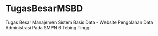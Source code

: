 # TugasBesarMSBD
Tugas Besar Manajemen Sistem Basis Data - Website Pengolahan Data Administrasi Pada SMPN 6 Tebing Tinggi
